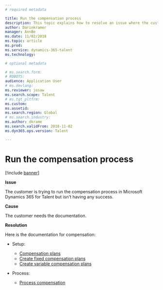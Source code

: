 ```yaml
---
# required metadata

title: Run the compensation process
description: This topic explains how to resolve an issue where the customer is trying to run the compensation process in Microsoft Dynamics 365 for Talent but isn't having any success.
author: Darinkramer
manager: AnnBe
ms.date: 11/02/2018
ms.topic: article
ms.prod: 
ms.service: dynamics-365-talent
ms.technology: 

# optional metadata

# ms.search.form: 
# ROBOTS: 
audience: Application User
# ms.devlang: 
ms.reviewer: josaw
ms.search.scope: Talent
# ms.tgt_pltfrm: 
ms.custom: 
ms.assetid: 
ms.search.region: Global
# ms.search.industry: 
ms.author: dkrame
ms.search.validFrom: 2018-11-02
ms.dyn365.ops.version: Talent

---
```


# Run the compensation process

[!include [banner](includes/banner.md)]

**Issue**

The customer is trying to run the compensation process in Microsoft Dynamics 365 for Talent but isn't having any success.

**Cause**

The customer needs the documentation.

**Resolution**

Here is the documentation for compensation:

- Setup:

    - [Compensation plans](https://docs.microsoft.com/en-us/dynamics365/unified-operations/talent/compensation-plans)
    - [Create fixed compensation plans](https://docs.microsoft.com/en-us/dynamics365/unified-operations/talent/create-fixed-compensation-plans)
    - [Create variable compensation plans](https://docs.microsoft.com/en-us/dynamics365/unified-operations/talent/create-variable-compensation-plans)

- Process:

    - [Process compensation](https://docs.microsoft.com/en-us/dynamics365/unified-operations/talent/process-compensation)
